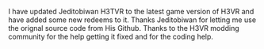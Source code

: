 

I have updated Jeditobiwan H3TVR to the latest game version of H3VR and have added some new redeems to it.
Thanks Jeditobiwan for letting me use the orignal source code from His Github. 
Thanks to the H3VR modding community for the help getting it fixed and for the coding help. 

